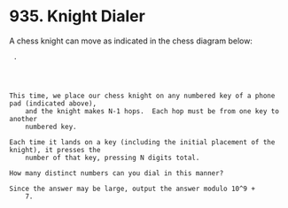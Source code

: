 # 935. Knight Dialer

A chess knight can move as indicated in the chess diagram below:

     .         
         

     

    This time, we place our chess knight on any numbered key of a phone pad (indicated above),
        and the knight makes N-1 hops.  Each hop must be from one key to another
        numbered key.

    Each time it lands on a key (including the initial placement of the knight), it presses the
        number of that key, pressing N digits total.

    How many distinct numbers can you dial in this manner?

    Since the answer may be large, output the answer modulo 10^9 +
        7.